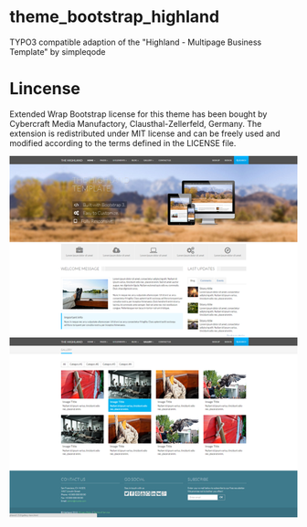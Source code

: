 # theme_bootstrap_highland
TYPO3 compatible adaption of the "Highland - Multipage Business Template" by simpleqode

# Lincense
Extended Wrap Bootstrap license for this theme has been bought by Cybercraft Media Manufactory, Clausthal-Zellerfeld, Germany.
The extension is redistributed under MIT license and can be freely used and modified according to the terms defined in the LICENSE file.

![Screenshot](Meta/Screenshots/screenshot.png)
![Screenshot](Meta/Screenshots/screenshot-01.png)
<!--
![Screenshot](Meta/Screenshots/screenshot-02.png)
![Screenshot](Meta/Screenshots/screenshot-03.png)
-->
